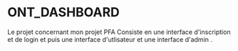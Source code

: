# ONT_DASHBOARD
Le projet concernant mon projet PFA
Consiste en une interface d'inscription et de login et puis une interface d'utlisateur et une interface d'admin .

